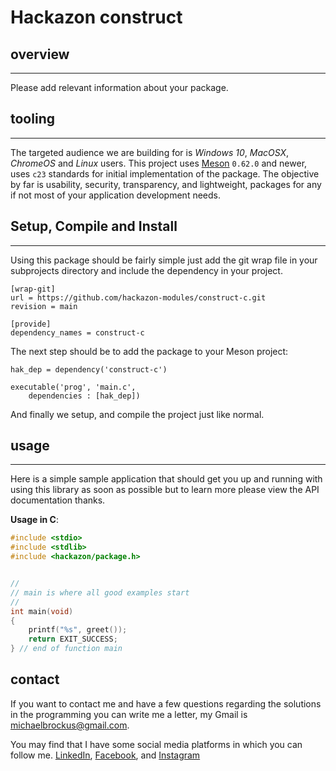 # Hackazon construct

## overview

* * *

Please add relevant information about your package.

## tooling

* * *

The targeted audience we are building for is *Windows 10*, *MacOSX*, *ChromeOS*
and *Linux* users. This project uses [Meson](https://mesonbuild.com/) `0.62.0`
and newer, uses `c23` standards for initial implementation of the package. The
objective by far is usability, security, transparency, and lightweight, packages
for any if not most of your application development needs.

## Setup, Compile and Install

* * *

Using this package should be fairly simple just add the git wrap file
in your subprojects directory and include the dependency in your project.

```console
[wrap-git]
url = https://github.com/hackazon-modules/construct-c.git
revision = main

[provide]
dependency_names = construct-c
```


The next step should be to add the package to your Meson project:

```meson
hak_dep = dependency('construct-c')

executable('prog', 'main.c',
    dependencies : [hak_dep])

```

And finally we setup, and compile the project just like normal.

## usage

* * *

Here is a simple sample application that should get you up and
running with using this library as soon as possible but to learn
more please view the API documentation thanks.

**Usage in C**:

```c
#include <stdio>
#include <stdlib>
#include <hackazon/package.h>


//
// main is where all good examples start
//
int main(void)
{
    printf("%s", greet());
    return EXIT_SUCCESS;
} // end of function main

```

## contact

If you want to contact me and have a few questions
regarding the solutions in the programming you can write
me a letter, my Gmail is <michaelbrockus@gmail.com>.

You may find that I have some social media platforms
in which you can follow me. [LinkedIn](https://www.linkedin.com/in/michael-brockus), [Facebook](https://facebook.com/michael.brockus.555), and [Instagram](https://instagram.com/michael_gene_brockus/)
